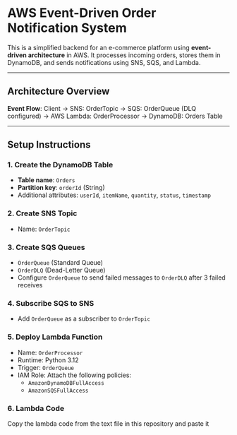 # AWS Event-Driven Order Notification System

This is a simplified backend for an e-commerce platform using **event-driven architecture** in AWS. It processes incoming orders, stores them in DynamoDB, and sends notifications using SNS, SQS, and Lambda.

---

## Architecture Overview

**Event Flow**:
Client -> SNS: OrderTopic -> SQS: OrderQueue (DLQ configured) -> AWS Lambda: OrderProcessor -> DynamoDB: Orders Table

---

## Setup Instructions

### 1. **Create the DynamoDB Table**
- **Table name**: `Orders`
- **Partition key**: `orderId` (String)
- Additional attributes: `userId`, `itemName`, `quantity`, `status`, `timestamp`

### 2. **Create SNS Topic**
- Name: `OrderTopic`

### 3. **Create SQS Queues**
- `OrderQueue` (Standard Queue)
- `OrderDLQ` (Dead-Letter Queue)
- Configure `OrderQueue` to send failed messages to `OrderDLQ` after 3 failed receives

### 4. **Subscribe SQS to SNS**
- Add `OrderQueue` as a subscriber to `OrderTopic`

### 5. **Deploy Lambda Function**
- Name: `OrderProcessor`
- Runtime: Python 3.12
- Trigger: `OrderQueue`
- IAM Role: Attach the following policies:
  - `AmazonDynamoDBFullAccess`
  - `AmazonSQSFullAccess`
 
### 6. **Lambda Code**
Copy the lambda code from the text file in this repository and paste it 
